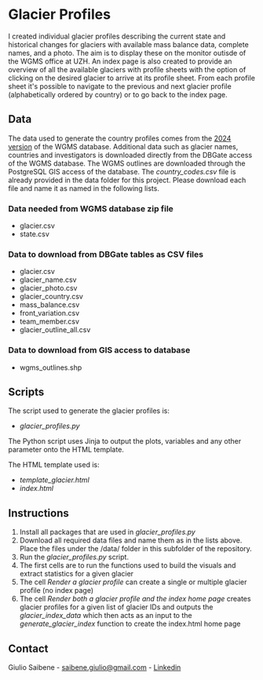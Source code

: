 # Glacier Profiles

I created individual glacier profiles describing the current state and historical changes for glaciers with available mass balance data, complete names, and a photo. The aim is to display these on the monitor outisde of the WGMS office at UZH. An index page is also created to provide an overview of all the available glaciers with profile sheets with the option of clicking on the desired glacier to arrive at its profile sheet. From each profile sheet it's possible to navigate to the previous and next glacier profile (alphabetically ordered by country) or to go back to the index page.

## Data

The data used to generate the country profiles comes from the [2024 version](https://doi.org/10.5904/wgms-fog-2024-01) of the WGMS database. Additional data such as glacier names, countries and investigators is downloaded directly from the DBGate access of the WGMS database. The WGMS outlines are downloaded through the PostgreSQL GIS access of the database. The *country_codes.csv* file is already provided in the data folder for this project. Please download each file and name it as named in the following lists.

### Data needed from WGMS database zip file
- glacier.csv
- state.csv

### Data to download from DBGate tables as CSV files
- glacier.csv
- glacier_name.csv
- glacier_photo.csv
- glacier_country.csv
- mass_balance.csv
- front_variation.csv
- team_member.csv
- glacier_outline_all.csv

### Data to download from GIS access to database
- wgms_outlines.shp

## Scripts

The script used to generate the glacier profiles is:
- *glacier_profiles.py*

The Python script uses Jinja to output the plots, variables and any other parameter onto the HTML template.

The HTML template used is:
- *template_glacier.html*
- *index.html*

## Instructions
1. Install all packages that are used in *glacier_profiles.py*
2. Download all required data files and name them as in the lists above. Place the files under the /data/ folder in this subfolder of the repository.
3. Run the *glacier_profiles.py* script.
4. The first cells are to run the functions used to build the visuals and extract statistics for a given glacier
5. The cell *Render a glacier profile* can create a single or multiple glacier profile (no index page)
6. The cell *Render both a glacier profile and the index home page* creates glacier profiles for a given list of glacier IDs and outputs the *glacier_index_data* which then acts as an input to the *generate_glacier_index* function to create the index.html home page

## Contact
Giulio Saibene - saibene.giulio@gmail.com - [Linkedin](www.linkedin.com/in/giulio-saibene-b3a858261)
